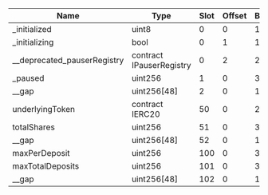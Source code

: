 | Name                        | Type                     | Slot | Offset | Bytes | Contract                                                                 |
|-----------------------------|--------------------------|------|--------|-------|--------------------------------------------------------------------------|
| _initialized                | uint8                    | 0    | 0      | 1     | src/contracts/strategies/StrategyBaseTVLLimits.sol:StrategyBaseTVLLimits |
| _initializing               | bool                     | 0    | 1      | 1     | src/contracts/strategies/StrategyBaseTVLLimits.sol:StrategyBaseTVLLimits |
| __deprecated_pauserRegistry | contract IPauserRegistry | 0    | 2      | 20    | src/contracts/strategies/StrategyBaseTVLLimits.sol:StrategyBaseTVLLimits |
| _paused                     | uint256                  | 1    | 0      | 32    | src/contracts/strategies/StrategyBaseTVLLimits.sol:StrategyBaseTVLLimits |
| __gap                       | uint256[48]              | 2    | 0      | 1536  | src/contracts/strategies/StrategyBaseTVLLimits.sol:StrategyBaseTVLLimits |
| underlyingToken             | contract IERC20          | 50   | 0      | 20    | src/contracts/strategies/StrategyBaseTVLLimits.sol:StrategyBaseTVLLimits |
| totalShares                 | uint256                  | 51   | 0      | 32    | src/contracts/strategies/StrategyBaseTVLLimits.sol:StrategyBaseTVLLimits |
| __gap                       | uint256[48]              | 52   | 0      | 1536  | src/contracts/strategies/StrategyBaseTVLLimits.sol:StrategyBaseTVLLimits |
| maxPerDeposit               | uint256                  | 100  | 0      | 32    | src/contracts/strategies/StrategyBaseTVLLimits.sol:StrategyBaseTVLLimits |
| maxTotalDeposits            | uint256                  | 101  | 0      | 32    | src/contracts/strategies/StrategyBaseTVLLimits.sol:StrategyBaseTVLLimits |
| __gap                       | uint256[48]              | 102  | 0      | 1536  | src/contracts/strategies/StrategyBaseTVLLimits.sol:StrategyBaseTVLLimits |
